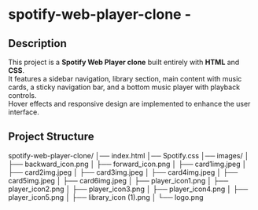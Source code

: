 # spotify-web-player-clone - 
## Description
This project is a **Spotify Web Player clone** built entirely with **HTML** and **CSS**.  
It features a sidebar navigation, library section, main content with music cards, a sticky navigation bar, and a bottom music player with playback controls.  
Hover effects and responsive design are implemented to enhance the user interface.  


## Project Structure

spotify-web-player-clone/
│── index.html
│── Spotify.css
│── images/
│ ├── backward_icon.png
│ ├── forward_icon.png
│ ├── card1img.jpeg
│ ├── card2img.jpeg
│ ├── card3img.jpeg
│ ├── card4img.jpeg
│ ├── card5img.jpeg
│ ├── card6img.jpeg
│ ├── player_icon1.png
│ ├── player_icon2.png
│ ├── player_icon3.png
│ ├── player_icon4.png
│ ├── player_icon5.png
│ ├── library_icon (1).png
│ └── logo.png